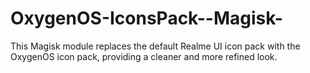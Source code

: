 # OxygenOS-IconsPack--Magisk-
This Magisk module replaces the default Realme UI icon pack with the OxygenOS icon pack, providing a cleaner and more refined look.
